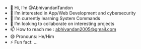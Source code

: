 - 👋 Hi, I’m @AbhivandanTandon
- 👀 I’m interested in App/Web Development and cybersecurity
- 🌱 I’m currently learning System Commands
- 💞️ I’m looking to collaborate on interesting projects
- 📫 How to reach me : abhivandan2005@gmail.com
- 😄 Pronouns: He/Him
- ⚡ Fun fact: ...

<!---
AbhivandanTandon/AbhivandanTandon is a ✨ special ✨ repository because its `README.md` (this file) appears on your GitHub profile.
You can click the Preview link to take a look at your changes.
--->
